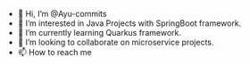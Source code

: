 - 👋 Hi, I’m @Ayu-commits
- 👀 I’m interested in Java Projects with SpringBoot framework.
- 🌱 I’m currently learning Quarkus framework.
- 💞️ I’m looking to collaborate on microservice projects. 
- 📫 How to reach me 

<!---
Ayu-commits/Ayu-commits is a ✨ special ✨ repository because its `README.md` (this file) appears on your GitHub profile.
You can click the Preview link to take a look at your changes.
--->
